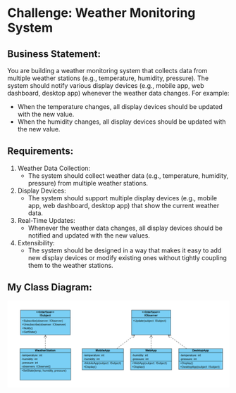 # Challenge: Weather Monitoring System
## Business Statement:
You are building a weather monitoring system that collects data from multiple weather stations (e.g., temperature, humidity, pressure). The system should notify various display devices (e.g., mobile app, web dashboard, desktop app) whenever the weather data changes. For example:
+ When the temperature changes, all display devices should be updated with the new value.
+ When the humidity changes, all display devices should be updated with the new value.

## Requirements:
1. Weather Data Collection:
	+ The system should collect weather data (e.g., temperature, humidity, pressure) from multiple weather stations.
2. Display Devices:
	+ The system should support multiple display devices (e.g., mobile app, web dashboard, desktop app) that show the current weather data.
3. Real-Time Updates:
	+ Whenever the weather data changes, all display devices should be notified and updated with the new values.
4. Extensibility:
	+ The system should be designed in a way that makes it easy to add new display devices or modify existing ones without tightly coupling them to the weather stations.

## My Class Diagram:

![Class Diagram](WeatherMonitoringClassDiagram.png)